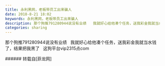 ```yaml
---
title: 永利黑网，老板带员工出来骗人
date: 2018-8-21 18:02
keywords: 永利黑网，老板带员工出来骗人
description: 那个狗推791280944说没有业绩   我就好心给他凑个任务，送我彩金我就当水钱了，结果把我黑了   这狗平台vip2315点com
categories: sharing
---
```

<td class="t_f" id="postmessage_1672084">

那个狗推791280944说没有业绩   我就好心给他凑个任务，送我彩金我就当水钱了，结果把我黑了   这狗平台vip2315点com<br/>
</td>
###### 转载自[菲龙网]